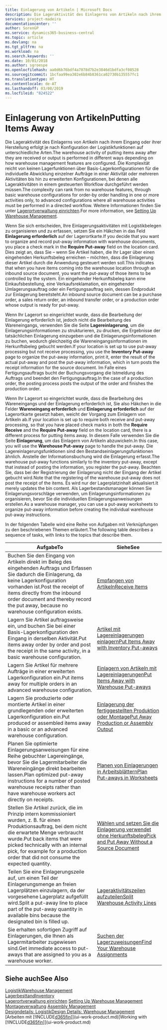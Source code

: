 ```yaml
---
title: Einlagerung von Artikeln | Microsoft Docs
description: Die Lageraktivität des Einlagerns von Artikeln nach ihrem Eingang oder ihrer Herstellung erfolgt je nach Konfiguration der Logistikfunktionen auf unterschiedliche Arten.
services: project-madeira
documentationcenter: ''
author: SorenGP
ms.service: dynamics365-business-central
ms.topic: article
ms.devlang: na
ms.tgt_pltfrm: na
ms.workload: na
ms.search.keywords: ''
ms.date: 10/01/2018
ms.author: sgroespe
ms.openlocfilehash: aa0d6b76bdf4a7078d7b2e3846d1bdfa3cf08528
ms.sourcegitcommit: 1bcfaa99ea302e6b84b8361ca02730b135557fc1
ms.translationtype: HT
ms.contentlocale: de-AT
ms.lasthandoff: 03/08/2019
ms.locfileid: "824522"
---
```

# <a name="putting-items-away"></a><span data-ttu-id="194e5-103">Einlagerung von Artikeln</span><span class="sxs-lookup"><span data-stu-id="194e5-103">Putting Items Away</span></span>
<span data-ttu-id="194e5-104">Die Lageraktivität des Einlagerns von Artikeln nach ihrem Eingang oder ihrer Herstellung erfolgt je nach Konfiguration der Logistikfunktionen auf unterschiedliche Arten.</span><span class="sxs-lookup"><span data-stu-id="194e5-104">The warehouse activity of putting items away after they are received or output is performed in different ways depending on how warehouse management features are configured.</span></span> <span data-ttu-id="194e5-105">Die Komplexität reicht von keinen Lagerfunktionen über Basis-Lagerkonfigurationen für die individuelle Abwicklung einzelner Aufträge in einer Aktivität oder mehreren Aktivitäten bis hin zu erweiterten Konfigurationen, bei denen alle Lageraktivitäten in einem gesteuerten Workflow durchgeführt werden müssen.</span><span class="sxs-lookup"><span data-stu-id="194e5-105">The complexity can rank from no warehouse features, through basic warehouse configurations for order-by order handling in one or more activities only, to advanced configurations where all warehouse activities must be performed in a directed workflow.</span></span> <span data-ttu-id="194e5-106">Weitere Informationen finden Sie unter [Lagerortverwaltung einrichten](warehouse-setup-warehouse.md).</span><span class="sxs-lookup"><span data-stu-id="194e5-106">For more information, see [Setting Up Warehouse Management](warehouse-setup-warehouse.md).</span></span>

<span data-ttu-id="194e5-107">Wenn Sie sich entscheiden, Ihre Einlagerungsaktivitäten mit Logistikbelegen zu organisieren und zu erfassen, setzen Sie ein Häkchen in das Feld **Einlagerung erforderlich** auf der Lagerortkarte.</span><span class="sxs-lookup"><span data-stu-id="194e5-107">If you decide that you want to organize and record put-away information with warehouse documents, you place a check mark in the **Require Put-away** field on the location card.</span></span> <span data-ttu-id="194e5-108">Dies zeigt an, dass Sie – wenn Sie Artikel haben, die Ihr Lager über einen eingehenden Herkunftsbeleg erreichen – möchten, dass die Einlagerung dieser Artikel durch die Anwendung gesteuert werden soll.</span><span class="sxs-lookup"><span data-stu-id="194e5-108">This indicates that when you have items coming into the warehouse location through an inbound source document, you want the put-away of those items to be controlled by the system.</span></span> <span data-ttu-id="194e5-109">Ein eingehender Herkunftsbeleg kann eine Einkaufsbestellung, eine Verkaufsreklamation, ein eingehender Umlagerungsauftrag oder ein Fertigungsauftrag sein, dessen Endprodukt zur Einlagerung bereitsteht.</span><span class="sxs-lookup"><span data-stu-id="194e5-109">An inbound source document can be a purchase order, a sales return order, an inbound transfer order, or a production order whose output is ready for put-away.</span></span>  

<span data-ttu-id="194e5-110">Wenn Ihr Lagerort so eingerichtet wurde, dass die Bearbeitung der Einlagerung erforderlich ist, jedoch nicht die Bearbeitung des Wareneingangs, verwenden Sie die Seite **Lagereinlagerung**, um die Einlagerungsinformationen zu strukturieren, zu drucken, die Ergebnisse der tatsächlichen Einlagerung einzugeben und die Einlagerungsinformationen zu buchen, wodurch gleichzeitig die Wareneingangsinformationen im Herkunftsbeleg gebucht werden.</span><span class="sxs-lookup"><span data-stu-id="194e5-110">If your location is set up to use put-away processing but not receive processing, you use the **Inventory Put-away** page to organize the put-away information, print it, enter the result of the actual put-away and post the put-away information, which in turn posts the receipt information for the source document.</span></span> <span data-ttu-id="194e5-111">Im Falle eines Fertigungsauftrags bucht der Buchungsvorgang die Istmeldung des Auftrags und beendet den Fertigungsauftrag.</span><span class="sxs-lookup"><span data-stu-id="194e5-111">In the case of a production order, the posting process posts the output of the order and finishes the production order.</span></span>

<span data-ttu-id="194e5-112">Wenn Ihr Lagerort so eingerichtet wurde, dass die Bearbeitung des Wareneingangs und der Einlagerung erforderlich ist, Sie also Häkchen in die Felder **Wareneingang erforderlich** und **Einlagerung erforderlich** auf der Lagerortkarte gesetzt haben, weicht der Vorgang zum Einlagern von Artikeln ab.</span><span class="sxs-lookup"><span data-stu-id="194e5-112">If your location is set up to require both receive and put-away processing, so that you have placed check marks in both the **Require Receive** and the **Require Put-away** field on the location card, there is a different process for putting items away.</span></span> <span data-ttu-id="194e5-113">In diesem Falle verwenden Sie die Seite **Einlagerung**, um das Einlagern von Artikeln abzuwickeln.</span><span class="sxs-lookup"><span data-stu-id="194e5-113">In this case, you will use the **Warehouse Put-away** page to handle the put-away.</span></span> <span data-ttu-id="194e5-114">Die Lagereinlagerungsfunktionen sind den Bestandseinlagerungsfunktionen ähnlich. Anstelle der Informationsbuchung wird die Einlagerung erfasst.</span><span class="sxs-lookup"><span data-stu-id="194e5-114">The warehouse put-away functions similarly to the inventory put-away, except that instead of posting the information, you register the put-away.</span></span> <span data-ttu-id="194e5-115">Beachten Sie, dass bei der Registrierung der Einlagerung nicht der Eingang der Artikel gebucht wird.</span><span class="sxs-lookup"><span data-stu-id="194e5-115">Note that the registering of the warehouse put-away does not post the receipt of the items.</span></span> <span data-ttu-id="194e5-116">Es wird nur der Lagerplatzinhalt aktualisiert.</span><span class="sxs-lookup"><span data-stu-id="194e5-116">It merely updates the bin content.</span></span> <span data-ttu-id="194e5-117">Als Lagerbestandsmanager können Sie Einlagerungsvorschläge verwenden, um Einlagerungsinformationen zu organisieren, bevor Sie die individuellen Einlagerungsanweisungen erstellen.</span><span class="sxs-lookup"><span data-stu-id="194e5-117">As a warehouse manager, you can use a put-away worksheets to organize put-away information before creating the individual warehouse put-away instructions.</span></span>

<span data-ttu-id="194e5-118">In der folgenden Tabelle wird eine Reihe von Aufgaben mit Verknüpfungen zu den beschriebenen Themen erläutert.</span><span class="sxs-lookup"><span data-stu-id="194e5-118">The following table describes a sequence of tasks, with links to the topics that describe them.</span></span>   

|<span data-ttu-id="194e5-119">**Aufgabe**</span><span class="sxs-lookup"><span data-stu-id="194e5-119">**To**</span></span>|<span data-ttu-id="194e5-120">**Siehe**</span><span class="sxs-lookup"><span data-stu-id="194e5-120">**See**</span></span>|  
|------------|-------------|  
|<span data-ttu-id="194e5-121">Buchen Sie den Eingang von Artikeln direkt im Beleg des eingehenden Auftrags und Erfassen Sie dadurch die Einlagerung, da keine Lagerkonfiguration vorhanden ist.</span><span class="sxs-lookup"><span data-stu-id="194e5-121">Post the receipt of items directly from the inbound order document and thereby record the put away, because no warehouse configuration exists.</span></span>|[<span data-ttu-id="194e5-122">Empfangen von Artikeln</span><span class="sxs-lookup"><span data-stu-id="194e5-122">Receive Items</span></span>](warehouse-how-receive-items.md)|  
|<span data-ttu-id="194e5-123">Lagern Sie Artikel auftragsweise ein, und buchen Sie bei einer Basis-Lagerkonfiguration den Eingang in derselben Aktivität.</span><span class="sxs-lookup"><span data-stu-id="194e5-123">Put items away order by order and post the receipt in the same activity, in a basic warehouse configuration.</span></span>|[<span data-ttu-id="194e5-124">Artikel mit Lagereinlagerungen einlagern</span><span class="sxs-lookup"><span data-stu-id="194e5-124">Put Items Away with Inventory Put-aways</span></span>](warehouse-how-to-put-items-away-with-inventory-put-aways.md)|  
|<span data-ttu-id="194e5-125">Lagern Sie Artikel für mehrere Aufträge in einer erweiterten Lagerkonfiguration ein.</span><span class="sxs-lookup"><span data-stu-id="194e5-125">Put items away for multiple orders in an advanced warehouse configuration.</span></span>|[<span data-ttu-id="194e5-126">Einlagern von Artikeln mit Lagereinlagerungen</span><span class="sxs-lookup"><span data-stu-id="194e5-126">Put Items Away with Warehouse Put-aways</span></span>](warehouse-how-to-put-items-away-with-warehouse-put-aways.md)|  
|<span data-ttu-id="194e5-127">Lagern Sie produzierte oder montierte Artikel in einer grundlegenden oder erweiterten Lagerkonfiguration ein.</span><span class="sxs-lookup"><span data-stu-id="194e5-127">Put produced or assembled items away in a basic or an advanced warehouse configuration.</span></span>|[<span data-ttu-id="194e5-128">Einlagerung der fertiggestellten Produktion oder Montage</span><span class="sxs-lookup"><span data-stu-id="194e5-128">Put Away Production or Assembly Output</span></span>](warehouse-how-to-put-away-production-output.md)|
|<span data-ttu-id="194e5-129">Planen Sie optimierte Einlagerungsanweisungen für eine Reihe gebuchter Lagereingänge, bevor Sie die Lagermitarbeiter die Wareneingänge direkt bearbeiten lassen.</span><span class="sxs-lookup"><span data-stu-id="194e5-129">Plan optimized put-away instructions for a number of posted warehouse receipts rather than have warehouse workers act directly on receipts.</span></span>|[<span data-ttu-id="194e5-130">Planen von Einlagerungen in Arbeitsblättern</span><span class="sxs-lookup"><span data-stu-id="194e5-130">Plan Put-aways in Worksheets</span></span>](warehouse-how-to-plan-put-aways-in-worksheets.md)|  
|<span data-ttu-id="194e5-131">Stellen Sie Artikel zurück, die im Prinzip intern kommissioniert wurden, z. B. für einen Produktionsauftrag, bei dem nicht die erwartete Menge verbraucht wurde.</span><span class="sxs-lookup"><span data-stu-id="194e5-131">Put back items that were picked technically with an internal pick, for example for a production order that did not consume the expected quantity.</span></span>|[<span data-ttu-id="194e5-132">Wählen und setzen Sie die Einlagerung verwendet ohne Herkunftsbeleg</span><span class="sxs-lookup"><span data-stu-id="194e5-132">Pick and Put Away Without a Source Document</span></span>](warehouse-how-to-create-put-aways-from-internal-put-aways.md)|
|<span data-ttu-id="194e5-133">Teilen Sie eine Einlagerungszeile auf, um einen Teil der Einlagerungsmenge an freien Lagerplätzen einzulagern, da der vorgesehene Lagerplatz aufgefüllt wird.</span><span class="sxs-lookup"><span data-stu-id="194e5-133">Split a put-away line to place part of the put-away quantity in available bins because the designated bin is filled up.</span></span>|[<span data-ttu-id="194e5-134">Lageraktivitätszeilen aufzuteilen</span><span class="sxs-lookup"><span data-stu-id="194e5-134">Split Warehouse Activity Lines</span></span>](warehouse-how-to-split-warehouse-activity-lines.md)|
|<span data-ttu-id="194e5-135">Sie erhalten sofortigen Zugriff auf Einlagerungen, die Ihnen als Lagermitarbeiter zugewiesen sind.</span><span class="sxs-lookup"><span data-stu-id="194e5-135">Get immediate access to put-aways that are assigned to you as a warehouse worker.</span></span>|[<span data-ttu-id="194e5-136">Suchen der Lagerzuweisungen</span><span class="sxs-lookup"><span data-stu-id="194e5-136">Find Your Warehouse Assignments</span></span>](warehouse-how-to-find-your-warehouse-assignments.md)|    

## <a name="see-also"></a><span data-ttu-id="194e5-137">Siehe auch</span><span class="sxs-lookup"><span data-stu-id="194e5-137">See Also</span></span>  
[<span data-ttu-id="194e5-138">Logistik</span><span class="sxs-lookup"><span data-stu-id="194e5-138">Warehouse Management</span></span>](warehouse-manage-warehouse.md)  
[<span data-ttu-id="194e5-139">Lagerbesttand</span><span class="sxs-lookup"><span data-stu-id="194e5-139">Inventory</span></span>](inventory-manage-inventory.md)  
<span data-ttu-id="194e5-140">[Lagerortverwaltung einrichten](warehouse-setup-warehouse.md)   </span><span class="sxs-lookup"><span data-stu-id="194e5-140">[Setting Up Warehouse Management](warehouse-setup-warehouse.md)   </span></span>  
<span data-ttu-id="194e5-141">[Montageverwaltung](assembly-assemble-items.md)  </span><span class="sxs-lookup"><span data-stu-id="194e5-141">[Assembly Management](assembly-assemble-items.md)  </span></span>  
[<span data-ttu-id="194e5-142">Designdetails: Logistik</span><span class="sxs-lookup"><span data-stu-id="194e5-142">Design Details: Warehouse Management</span></span>](design-details-warehouse-management.md)  
<span data-ttu-id="194e5-143">[Arbeiten mit [!INCLUDE[d365fin](includes/d365fin_md.md)]](ui-work-product.md)</span><span class="sxs-lookup"><span data-stu-id="194e5-143">[Working with [!INCLUDE[d365fin](includes/d365fin_md.md)]](ui-work-product.md)</span></span>  
